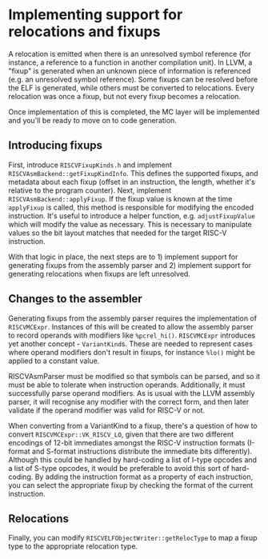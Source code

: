 # Implementing support for relocations and fixups

A relocation is emitted when there is an unresolved symbol reference (for 
instance, a reference to a function in another compilation unit). In LLVM, a 
"fixup" is generated when an unknown piece of information is referenced (e.g.
an unresolved symbol reference). Some fixups can be resolved before the ELF is 
generated, while others must be converted to relocations. Every relocation was 
once a fixup, but not every fixup becomes a relocation.

Once implementation of this is completed, the MC layer will be implemented and 
you'll be ready to move on to code generation.

## Introducing fixups

First, introduce `RISCVFixupKinds.h` and implement 
`RISCVAsmBackend::getFixupKindInfo`. This defines the supported fixups, and 
metadata about each fixup (offset in an instruction, the length, whether it's 
relative to the program counter). Next, implement 
`RISCVAsmBackend::applyFixup`. If the fixup value is known at the time 
`applyFixup` is called, this method is responsible for modifying the encoded 
instruction. It's useful to introduce a helper function, e.g.
`adjustFixupValue` which will modify the value as necessary. This is necessary 
to manipulate values so the bit layout matches that needed for the target 
RISC-V instruction.

With that logic in place, the next steps are to 1) implement support for 
generating fixups from the assembly parser and 2) implement support for 
generating relocations when fixups are left unresolved.

## Changes to the assembler

Generating fixups from the assembly parser requires the implementation of 
`RISCVMCExpr`. Instances of this will be created to allow the assembly parser 
to record operands with modifiers like `%pcrel_hi()`. `RISCVMCExpr` introduces 
yet another concept - `VariantKind`s. These are needed to represent cases 
where operand modifiers don't result in fixups, for instance `%lo()` might be 
applied to a constant value.

RISCVAsmParser must be modified so that symbols can be parsed, and so it must 
be able to tolerate when instruction operands. Additionally, it must 
successfully parse operand modifiers. As is usual with the LLVM assembly 
parser, it will recognise any modifier with the correct form, and then later 
validate if the operand modifier was valid for RISC-V or not.

When converting from a VariantKind to a fixup, there's a question of how to 
convert `RISCVMCExpr::VK_RISCV_LO`, given that there are two different 
encodings of 12-bit immediates amongst the RISC-V instruction formats 
(I-format and S-format instructions distribute the immediate bits 
differently). Although this could be handled by hard-coding a list of I-type 
opcodes and a list of S-type opcodes, it would be preferable to avoid this 
sort of hard-coding. By adding the instruction format as a property of each 
instruction, you can select the appropriate fixup by checking the format of 
the current instruction.

## Relocations

Finally, you can modify `RISCVELFObjectWriter::getRelocType` to map a fixup 
type to the appropriate relocation type.

